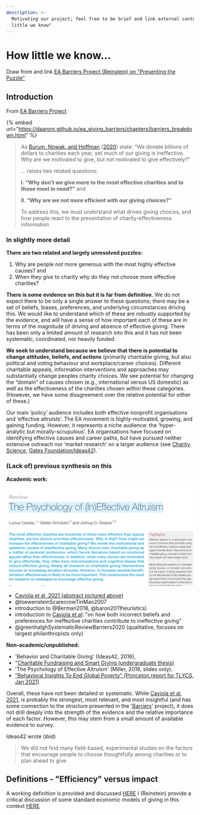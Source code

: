 ```yaml
---
description: >-
  Motivating our project; feel free to be brief and link external content.  "How
  little we know"
---
```


# How little we know...

Draw from and link [EA Barriers Project (Reinstein) on "Presenting the Puzzle"](https://daaronr.github.io/ea\_giving\_barriers/present-puzzle.html)

## Introduction

From [EA Barriers Project](https://daaronr.github.io/ea\_giving\_barriers/present-puzzle.html)

{% embed url="https://daaronr.github.io/ea_giving_barriers/chapters/barriers_breakdown.html" %}

> As [Burum, Nowak, and Hoffman](https://daaronr.github.io/ea\_giving\_barriers/present-puzzle.html#ref-burumEvolutionaryExplanationIneffective2020) ([2020](https://daaronr.github.io/ea\_giving\_barriers/present-puzzle.html#ref-burumEvolutionaryExplanationIneffective2020)) state: “We donate billions of dollars to charities each year, yet much of our giving is ineffective. Why are we motivated to give, but not motivated to give effectively?”
>
> ... raises two related questions:
>
> **I. “Why don’t we give more to the most effective charities and to those most in need?”** and
>
> **II. “Why are we not more efficient with our giving choices?”**
>
> To address this, we must understand what drives giving choices, and how people react to the presentation of charity-effectiveness information

### In slightly more detail

**There are two related and largely unresolved puzzles:**

1. Why are people not more generous with the most highly effective causes? and
2. When they give to charity why do they not choose more effective charities?

**There is some evidence on this but it is far from definitive.** We do not expect there to be only a single answer to these questions; there may be a set of beliefs, biases, preferences, and underlying circumstances driving this. We would like to understand which of these are robustly supported by the evidence, and will have a sense of how important each of these are in terms of the magnitude of driving and absence of effective giving. There has been only a limited amount of research into this and it has not been systematic, coordinated, nor heavily funded.

**We seek to understand because we believe that there is potential to change attitudes, beliefs, and actions** (primarily charitable giving, but also political and voting behaviour and workplace/career choices). Different charitable appeals, information interventions and approaches may substantially change peoples charity choices. We see potential for changing the “domain” of causes chosen (e.g., international versus US domestic) as well as the effectiveness of the charities chosen within these categories. (However, we have some disagreement over the relative potential for either of these.)

Our main ‘policy’ audience includes both effective nonprofit organisations and ‘effective altruists’. The EA movement is highly-motivated, growing, and gaining funding. However, it represents a niche audience: the ‘hyper-analytic but morally-scrupulous’. EA organisations have focused on identifying effective causes and career paths, but have pursued neither extensive outreach nor ‘market research’ on a larger audience (see [Charity Science](http://www.charityscience.com/operations-details/scaling-down-charity-science-outreach), [Gates Foundation/Ideas42](http://www.ideas42.org/wp-content/uploads/2018/08/ideas42-Best-of-Intentions\_Charitable-Giving-1.pdf)). \`

### (Lack of) previous synthesis on this

**Academic work:**

![](<../.gitbook/assets/image (5) (1).png>)

* [Caviola et al, 2021 (abstract pictured above)](https://www.cell.com/trends/cognitive-sciences/fulltext/S1364-6613\(21\)00090-5#secst0005)
* @loewensteinScarecrowTinMan2007
* introduction to @Berman2018, @baron2011heuristics)
* introduction to [Caviola et al](http://journal.sjdm.org/19/190810/jdm190810.pdf): "on how both incorrect beliefs and preferences for ineffective charities contribute to ineffective giving"
* @greenhalghSystematicReviewBarriers2020 (qualitative, focuses on largest philanthropists only)

**Non-academic/unpublished:**

* 'Behavior and Charitable Giving' (Ideas42, 2016),
* "[Charitable Fundraising and Smart Giving (undergraduate thesis)](https://aarongertler.net/wp-content/uploads/2018/01/Aaron-Gertler-Senior-Thesis-full-bibliography-1.pdf)
* 'The Psychology of Effective Altruism' (Miller, 2016, slides only).
* ["Behavioral Insights To End Global Poverty" (Princeton report for TLYCS, Jan 2021)](https://www.dropbox.com/s/xggx5gz4k0219gt/SPI%20591b%20-%20Behavioral%20Insights%20To%20End%20Global%20Poverty%20-%20Jan%202021.pdf?dl=0)

Overall, these have not been detailed or systematic. While [Caviola et al, 2021](https://www.cell.com/trends/cognitive-sciences/fulltext/S1364-6613\(21\)00090-5#secst0005), is probably the strongest, most relevant, and most insightful (and has some connection to the structure presented in the '[Barriers](https://daaronr.github.io/ea\_giving\_barriers/index.html)' project), it does not drill deeply into the strength of the evidence and the relative importance of each factor. However, this may stem from a small amount of available evidence to survey.

Ideas42 wrote (ibid)

> We did not find many field-based, experimental studies on the factors that encourage people to choose thoughtfully among charities or to plan ahead to give.

## Definitions - "Efficiency" versus impact <a href="#def-impact" id="def-impact"></a>

A working definition is provided and discussed [HERE](https://daaronr.github.io/ea\_giving\_barriers/present-puzzle.html#def-impact) I (Reinstein) provide a critical discussion of some standard economic models of giving in this context [HERE](https://daaronr.github.io/ea\_giving\_barriers/present-puzzle.html#why-puzzle)
